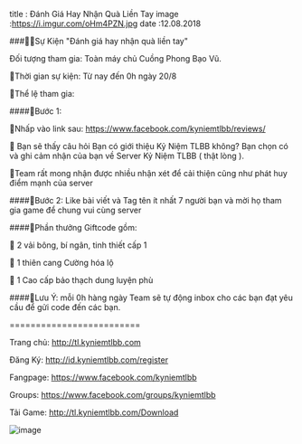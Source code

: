 title : Đánh Giá Hay Nhận Quà Liền Tay
image :https://i.imgur.com/oHm4PZN.jpg
date  :12.08.2018

###🎁🎁Sự Kiện "Đánh giá hay nhận quà liền tay"

Đối tượng tham gia: Toàn máy chủ Cuồng Phong Bạo Vũ.

💎Thời gian sự kiện: Từ nay đến 0h ngày 20/8

💎Thể lệ tham gia:

####🔶Bước 1:

🔹Nhấp vào link sau: https://www.facebook.com/kyniemtlbb/reviews/

🔹 Bạn sẽ thấy câu hỏi Bạn có giới thiệu Kỷ Niệm TLBB không? Bạn chọn có và ghi cảm nhận của bạn về Server Kỷ Niệm TLBB ( thật lòng ). 

🔹Team rất mong nhận được nhiều nhận xét để cải thiện cũng như phát huy điểm mạnh của server

####🔶Bước 2: Like bài viết và Tag tên ít nhất 7 người bạn và mời họ tham gia game để chung vui cùng server


####🔶Phần thưởng Giftcode gồm:

🔹 2 vải bông, bí ngân, tinh thiết cấp 1

🔹 1 thiên cang Cường hóa lộ

🔹 1 Cao cấp bảo thạch dung luyện phù

####💎Lưu Ý: mỗi 0h hàng ngày Team sẽ tự động inbox cho các bạn đạt yêu cầu để gửi code đến các bạn.

=========================

Trang chủ: http://tl.kyniemtlbb.com

Đăng Ký: http://id.kyniemtlbb.com/register

Fangpage: https://www.facebook.com/kyniemtlbb

Groups: https://www.facebook.com/groups/kyniemtlbb

Tải Game: http://tl.kyniemtlbb.com/Download

![image](https://i.imgur.com/Ip1J3qc.jpg)

